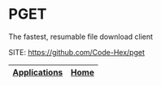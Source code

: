 # PGET

 The fastest, resumable file download client

 SITE: https://github.com/Code-Hex/pget

 | [Applications](https://portable-linux-apps.github.io/apps.html) | [Home](https://portable-linux-apps.github.io)
 | --- | --- |

